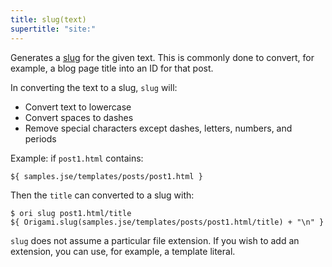 ```yaml
---
title: slug(text)
supertitle: "site:"
---
```


Generates a [slug](https://developer.mozilla.org/en-US/docs/Glossary/Slug) for the given text. This is commonly done to convert, for example, a blog page title into an ID for that post.

In converting the text to a slug, `slug` will:

- Convert text to lowercase
- Convert spaces to dashes
- Remove special characters except dashes, letters, numbers, and periods

Example: if `post1.html` contains:

```html
${ samples.jse/templates/posts/post1.html }
```

Then the `title` can converted to a slug with:

```console
$ ori slug post1.html/title
${ Origami.slug(samples.jse/templates/posts/post1.html/title) + "\n" }
```

`slug` does not assume a particular file extension. If you wish to add an extension, you can use, for example, a template literal.
